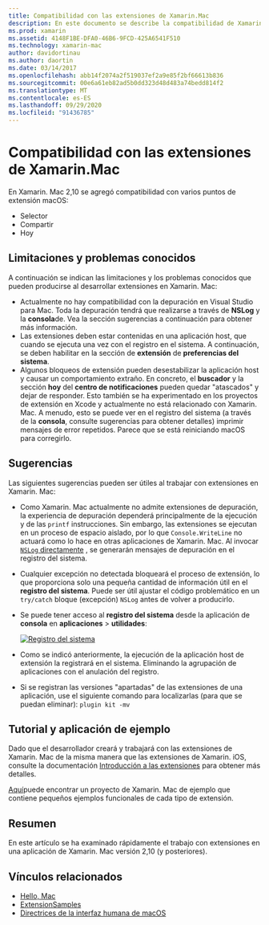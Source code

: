 ```yaml
---
title: Compatibilidad con las extensiones de Xamarin.Mac
description: En este documento se describe la compatibilidad de Xamarin. Mac con las extensiones Finder, Share y hoy. Examina las limitaciones y los problemas conocidos, los vínculos a un tutorial y una aplicación de ejemplo, y proporciona sugerencias para trabajar con extensiones.
ms.prod: xamarin
ms.assetid: 4148F1BE-DFA0-46B6-9FCD-425A6541F510
ms.technology: xamarin-mac
author: davidortinau
ms.author: daortin
ms.date: 03/14/2017
ms.openlocfilehash: abb14f2074a2f519037ef2a9e85f2bf66613b836
ms.sourcegitcommit: 00e6a61eb82ad5b0dd323d48d483a74bedd814f2
ms.translationtype: MT
ms.contentlocale: es-ES
ms.lasthandoff: 09/29/2020
ms.locfileid: "91436785"
---
```

# <a name="xamarinmac-extension-support"></a>Compatibilidad con las extensiones de Xamarin.Mac

En Xamarin. Mac 2,10 se agregó compatibilidad con varios puntos de extensión macOS:

- Selector
- Compartir
- Hoy

<a name="Limitations-and-Known-Issues"></a>

## <a name="limitations-and-known-issues"></a>Limitaciones y problemas conocidos

A continuación se indican las limitaciones y los problemas conocidos que pueden producirse al desarrollar extensiones en Xamarin. Mac:

- Actualmente no hay compatibilidad con la depuración en Visual Studio para Mac. Toda la depuración tendrá que realizarse a través de **NSLog** y la **consola**de. Vea la sección sugerencias a continuación para obtener más información.
- Las extensiones deben estar contenidas en una aplicación host, que cuando se ejecuta una vez con el registro en el sistema. A continuación, se deben habilitar en la sección de **extensión** de **preferencias del sistema**. 
- Algunos bloqueos de extensión pueden desestabilizar la aplicación host y causar un comportamiento extraño. En concreto, el **buscador** y la sección **hoy** del **centro de notificaciones** pueden quedar "atascados" y dejar de responder. Esto también se ha experimentado en los proyectos de extensión en Xcode y actualmente no está relacionado con Xamarin. Mac. A menudo, esto se puede ver en el registro del sistema (a través de la **consola**, consulte sugerencias para obtener detalles) imprimir mensajes de error repetidos. Parece que se está reiniciando macOS para corregirlo.

<a name="Tips"></a>

## <a name="tips"></a>Sugerencias

Las siguientes sugerencias pueden ser útiles al trabajar con extensiones en Xamarin. Mac:

- Como Xamarin. Mac actualmente no admite extensiones de depuración, la experiencia de depuración dependerá principalmente de la ejecución y de las `printf` instrucciones. Sin embargo, las extensiones se ejecutan en un proceso de espacio aislado, por lo que `Console.WriteLine` no actuará como lo hace en otras aplicaciones de Xamarin. Mac. Al invocar [ `NSLog` directamente](https://gist.github.com/chamons/e2e409013a449cfbe1f2fbe5547f6554) , se generarán mensajes de depuración en el registro del sistema.
- Cualquier excepción no detectada bloqueará el proceso de extensión, lo que proporciona solo una pequeña cantidad de información útil en el **registro del sistema**. Puede ser útil ajustar el código problemático en un `try/catch` bloque (excepción) `NSLog` antes de volver a producirlo.
- Se puede tener acceso al **registro del sistema** desde la aplicación de **consola** en **aplicaciones**  >  **utilidades**:

    [![Registro del sistema](extensions-images/extension02.png)](extensions-images/extension02.png#lightbox)
- Como se indicó anteriormente, la ejecución de la aplicación host de extensión la registrará en el sistema. Eliminando la agrupación de aplicaciones con el anulación del registro. 
- Si se registran las versiones "apartadas" de las extensiones de una aplicación, use el siguiente comando para localizarlas (para que se puedan eliminar): `plugin kit -mv`

<a name="Walkthrough-and-Sample-App"></a>

## <a name="walkthrough-and-sample-app"></a>Tutorial y aplicación de ejemplo

Dado que el desarrollador creará y trabajará con las extensiones de Xamarin. Mac de la misma manera que las extensiones de Xamarin. iOS, consulte la documentación [Introducción a las extensiones](~/ios/platform/extensions.md) para obtener más detalles.

[Aquí](/samples/xamarin/mac-samples/extensionsamples)puede encontrar un proyecto de Xamarin. Mac de ejemplo que contiene pequeños ejemplos funcionales de cada tipo de extensión.

<a name="Summary"></a>

## <a name="summary"></a>Resumen

En este artículo se ha examinado rápidamente el trabajo con extensiones en una aplicación de Xamarin. Mac versión 2,10 (y posteriores).

## <a name="related-links"></a>Vínculos relacionados

- [Hello, Mac](~/mac/get-started/hello-mac.md)
- [ExtensionSamples](/samples/xamarin/mac-samples/extensionsamples)
- [Directrices de la interfaz humana de macOS](https://developer.apple.com/design/human-interface-guidelines/macos/overview/themes/)